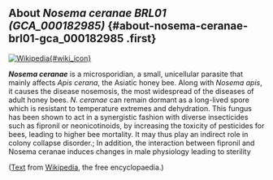 About *Nosema ceranae BRL01 (GCA\_000182985)* {#about-nosema-ceranae-brl01-gca_000182985 .first}
---------------------------------------------

[![Wikipedia](/img/wikipedia_logo_v2_en.png){#wiki_icon}](http://en.wikipedia.org/wiki/Nosema_ceranae)

***Nosema ceranae*** is a microsporidian, a small, unicellular parasite
that mainly affects *Apis cerana*, the Asiatic honey bee. Along with
*Nosema apis*, it causes the disease nosemosis, the most widespread of
the diseases of adult honey bees. *N. ceranae* can remain dormant as a
long-lived spore which is resistant to temperature extremes and
dehydration. This fungus has been shown to act in a synergistic fashion
with diverse insecticides such as fipronil or neonicotinoids, by
increasing the toxicity of pesticides for bees, leading to higher bee
mortality. It may thus play an indirect role in colony collapse
disorder.; In addition, the interaction between fipronil and Nosema
ceranae induces changes in male physiology leading to sterility

([Text](http://en.wikipedia.org/wiki/Nosema_ceranae) from
[Wikipedia](http://en.wikipedia.org/), the free encyclopaedia.)
